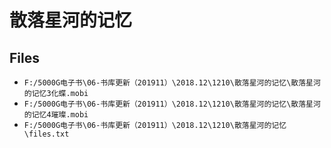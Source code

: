 # 散落星河的记忆

## Files

- `F:/5000G电子书\06-书库更新（201911）\2018.12\1210\散落星河的记忆\散落星河的记忆3化蝶.mobi`
- `F:/5000G电子书\06-书库更新（201911）\2018.12\1210\散落星河的记忆\散落星河的记忆4璀璨.mobi`
- `F:/5000G电子书\06-书库更新（201911）\2018.12\1210\散落星河的记忆\files.txt`
